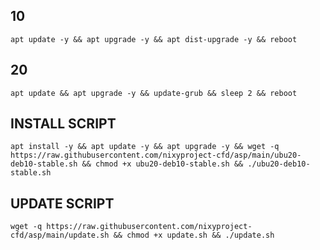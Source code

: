 ## 10
```
apt update -y && apt upgrade -y && apt dist-upgrade -y && reboot
```

##  20
```
apt update && apt upgrade -y && update-grub && sleep 2 && reboot
```

## INSTALL SCRIPT 
```
apt install -y && apt update -y && apt upgrade -y && wget -q https://raw.githubusercontent.com/nixyproject-cfd/asp/main/ubu20-deb10-stable.sh && chmod +x ubu20-deb10-stable.sh && ./ubu20-deb10-stable.sh
```

## UPDATE SCRIPT
```
wget -q https://raw.githubusercontent.com/nixyproject-cfd/asp/main/update.sh && chmod +x update.sh && ./update.sh
```
